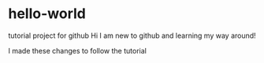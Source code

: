 # hello-world
tutorial project for github
Hi I am new to github and learning my way around!

I made these changes to follow the tutorial
